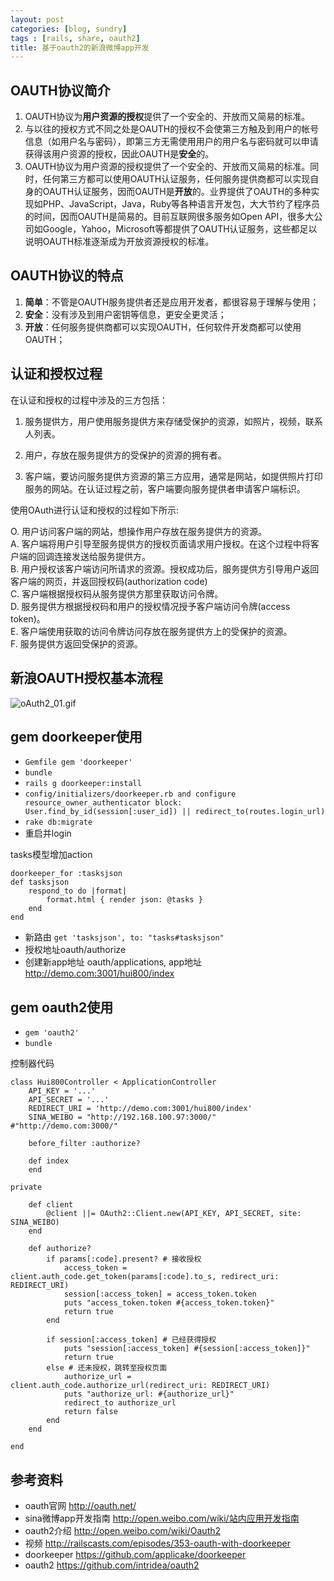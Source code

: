 ```yaml
---
layout: post
categories: [blog, sundry]
tags : [rails, share, oauth2]
title: 基于oauth2的新浪微博app开发
---
```


## OAUTH协议简介
1. OAUTH协议为**用户资源的授权**提供了一个安全的、开放而又简易的标准。
2. 与以往的授权方式不同之处是OAUTH的授权不会使第三方触及到用户的帐号信息（如用户名与密码），即第三方无需使用用户的用户名与密码就可以申请获得该用户资源的授权，因此OAUTH是**安全**的。
3. OAUTH协议为用户资源的授权提供了一个安全的、开放而又简易的标准。同时，任何第三方都可以使用OAUTH认证服务，任何服务提供商都可以实现自身的OAUTH认证服务，因而OAUTH是**开放**的。业界提供了OAUTH的多种实现如PHP、JavaScript，Java，Ruby等各种语言开发包，大大节约了程序员的时间，因而OAUTH是简易的。目前互联网很多服务如Open API，很多大公司如Google，Yahoo，Microsoft等都提供了OAUTH认证服务，这些都足以说明OAUTH标准逐渐成为开放资源授权的标准。

## OAUTH协议的特点
1. **简单**：不管是OAUTH服务提供者还是应用开发者，都很容易于理解与使用；
2. **安全**：没有涉及到用户密钥等信息，更安全更灵活；
3. **开放**：任何服务提供商都可以实现OAUTH，任何软件开发商都可以使用OAUTH；

## 认证和授权过程
在认证和授权的过程中涉及的三方包括：

1. 服务提供方，用户使用服务提供方来存储受保护的资源，如照片，视频，联系人列表。

2. 用户，存放在服务提供方的受保护的资源的拥有者。

3. 客户端，要访问服务提供方资源的第三方应用，通常是网站，如提供照片打印服务的网站。在认证过程之前，客户端要向服务提供者申请客户端标识。

使用OAuth进行认证和授权的过程如下所示:

O. 用户访问客户端的网站，想操作用户存放在服务提供方的资源。  
A. 客户端将用户引导至服务提供方的授权页面请求用户授权。在这个过程中将客户端的回调连接发送给服务提供方。  
B. 用户授权该客户端访问所请求的资源。授权成功后，服务提供方引导用户返回客户端的网页，并返回授权码(authorization code)  
C. 客户端根据授权码从服务提供方那里获取访问令牌。  
D. 服务提供方根据授权码和用户的授权情况授予客户端访问令牌(access token)。  
E. 客户端使用获取的访问令牌访问存放在服务提供方上的受保护的资源。  
F. 服务提供方返回受保护的资源。  
## 新浪OAUTH授权基本流程
<img src="http://www.sinaimg.cn/blog/developer/wiki/oAuth2_01.gif" alt="oAuth2_01.gif">

## gem doorkeeper使用
* `Gemfile gem 'doorkeeper'`
* `bundle`
* `rails g doorkeeper:install`
* `config/initializers/doorkeeper.rb and configure resource_owner_authenticator block:
User.find_by_id(session[:user_id]) || redirect_to(routes.login_url)`
* `rake db:migrate`
* 重启并login

tasks模型增加action

    doorkeeper_for :tasksjson
    def tasksjson
        respond_to do |format|
            format.html { render json: @tasks }
        end
    end
    
* 新路由 `get 'tasksjson', to: "tasks#tasksjson"`
* 授权地址oauth/authorize
* 创建新app地址 oauth/applications, app地址 http://demo.com:3001/hui800/index

## gem oauth2使用
* `gem 'oauth2'`
* `bundle`

控制器代码

    class Hui800Controller < ApplicationController
        API_KEY = '...'
        API_SECRET = '...'
        REDIRECT_URI = 'http://demo.com:3001/hui800/index'
        SINA_WEIBO = "http://192.168.100.97:3000/" #"http://demo.com:3000/"
        
        before_filter :authorize?
        
        def index
        end
        
    private

        def client
            @client ||= OAuth2::Client.new(API_KEY, API_SECRET, site: SINA_WEIBO)
        end

        def authorize?
            if params[:code].present? # 接收授权
                access_token = client.auth_code.get_token(params[:code].to_s, redirect_uri: REDIRECT_URI)
                session[:access_token] = access_token.token
                puts "access_token.token #{access_token.token}"
                return true
            end
            
            if session[:access_token] # 已经获得授权
                puts "session[:access_token] #{session[:access_token]}"
                return true
            else # 还未授权，跳转至授权页面
                authorize_url = client.auth_code.authorize_url(redirect_uri: REDIRECT_URI)
                puts "authorize_url: #{authorize_url}"
                redirect_to authorize_url
                return false
            end
        end
     
    end


## 参考资料
* oauth官网 <http://oauth.net/>
* sina微博app开发指南 <http://open.weibo.com/wiki/站内应用开发指南>
* oauth2介绍 <http://open.weibo.com/wiki/Oauth2>
* 视频 <http://railscasts.com/episodes/353-oauth-with-doorkeeper>
* doorkeeper <https://github.com/applicake/doorkeeper>
* oauth2 <https://github.com/intridea/oauth2>

